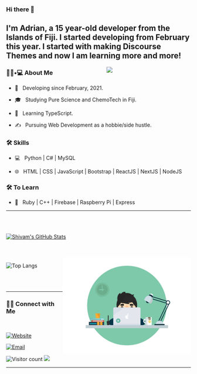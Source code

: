 ### Hi there 👋<h2> I'm Adrian, a 15 year-old developer from the Islands of Fiji. I started developing from February this year. I started with making Discourse Themes and now I am learning more and more!</h2>

<img align='right' src="https://media.giphy.com/media/M9gbBd9nbDrOTu1Mqx/giphy.gif" width="230">

<h3> 👨🏻•💻 About Me </h3>



- 🤔 &nbsp; Developing since February, 2021.

- 🎓 &nbsp; Studying Pure Science and ChemoTech in Fiji.

- 🌱 &nbsp; Learning TypeScript.

- ✍️ &nbsp; Pursuing Web Development as a hobbie/side hustle.



<h3>🛠 Skills</h3>



- 💻 &nbsp; Python | C# | MySQL

- 🌐 &nbsp; HTML | CSS | JavaScript | Bootstrap | ReactJS | NextJS | NodeJS 
<!--

- 🛢 &nbsp; MySQL | MongoDB


-->



<h3>🛠 To Learn</h3>

- 🔧 &nbsp; Ruby | C++ | Firebase | Raspberry Pi | Express

<hr>



<br/><br/>

[![Shivam's GitHub Stats](https://github-readme-stats.vercel.app/api?username=Adrian-KI&show_icons=true&theme=radical)](https://github.com/Adrian-KI)

<br/>

<br/>

<img src="https://github.com/nirala69/nirala69/blob/master/70804f7e25b11f29db904f2fa7b4cd9d.gif" width="350" align='right'>

![Top Langs](https://github-readme-stats.vercel.app/api/top-langs/?username=Adrian-KI&show_icons=true&theme=radical)

<br><br>



<hr>



<h3> 🤝🏻 Connect with Me </h3>

<br>



<p align="center">

<a href="https://adriankeen.netlify.app/"><img alt="Website" src="https://img.shields.io/badge/adriankeen.netlify.app-black?style=flat-square&logo=google-chrome"></a>


<a href="mailto:adriankeen250@gmail.com"><img alt="Email" src="https://img.shields.io/badge/Email-adriankeen250@gmail.com-blue?style=flat-square&logo=gmail"></a>

</p>





![Visitor count](https://visitor-badge.laobi.icu/badge?page_id=Adrian-K1.Adrian-KI)   <img src="https://media.giphy.com/media/dxn6fRlTIShoeBr69N/giphy.gif" width="30">





<hr>

